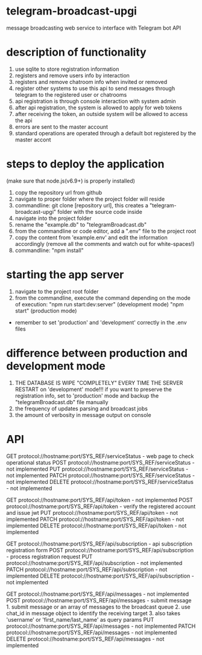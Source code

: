 # telegram-broadcast-upgi
message broadcasting web service to interface with Telegram bot API

# description of functionality
1. use sqlite to store registration information
2. registers and remove users info by interaction
3. registers and remove chatroom info when invited or removed
4. register other systems to use this api to send messages through telegram to the registered user or chatrooms
5. api registration is through console interaction with system admin
6. after api registration, the system is allowed to apply for web tokens
7. after receiving the token, an outside system will be allowed to access the api
8. errors are sent to the master account
9. standard operations are operated through a default bot registered by the master accont

# steps to deploy the application
(make sure that node.js(v6.9+) is properly installed)
1. copy the repository url from github
2. navigate to proper folder where the project folder will reside
3. commandline: git clone [repository url], this creates a "telegram-broadcast-upgi" folder with the source code inside
4. navigate into the project folder
5. rename the "example.db" to "telegramBroadcast.db"
6. from the commandline or code editor, add a ".env" file to the project root
7. copy the content from 'example.env' and edit the information accordingly (remove all the comments and watch out for white-spaces!)
8. commandline: "npm install"

# starting the app server
1. navigate to the project root folder
2. from the commandline, execute the command depending on the mode of execution:
"npm run start:dev:server" (development mode)
"npm start" (production mode)
* remember to set 'production' and 'development' correctly in the .env files

# difference between production and development mode
1. THE DATABASE IS WIPE "COMPLETELY" EVERY TIME THE SERVER RESTART on 'development' mode!!!  if you want to preserve the registration info, set to 'production' mode and backup the "telegramBroadcast.db" file manually
2. the frequency of updates parsing and broadcast jobs
3. the amount of verbosity in message output on console

# API
GET protocol://hostname:port/SYS_REF/serviceStatus - web page to check operational status
POST protocol://hostname:port/SYS_REF/serviceStatus - not implemented
PUT protocol://hostname:port/SYS_REF/serviceStatus - not implemented
PATCH protocol://hostname:port/SYS_REF/serviceStatus - not implemented
DELETE protocol://hostname:port/SYS_REF/serviceStatus - not implemented

GET protocol://hostname:port/SYS_REF/api/token - not implemented
POST protocol://hostname:port/SYS_REF/api/token - verify the registered account and issue jwt
PUT protocol://hostname:port/SYS_REF/api/token - not implemented
PATCH protocol://hostname:port/SYS_REF/api/token - not implemented
DELETE protocol://hostname:port/SYS_REF/api/token - not implemented

GET protocol://hostname:port/SYS_REF/api/subscription - api subscription registration form
POST protocol://hostname:port/SYS_REF/api/subscription - process registration request
PUT protocol://hostname:port/SYS_REF/api/subscription - not implemented
PATCH protocol://hostname:port/SYS_REF/api/subscription - not implemented
DELETE protocol://hostname:port/SYS_REF/api/subscription - not implemented

GET protocol://hostname:port/SYS_REF/api/messages - not implemented
POST protocol://hostname:port/SYS_REF/api/messages - submit message
    1. submit message or an array of messages to the broadcast queue
    2. use chat_id in message object to identify the receiving target
    3. also takes 'username' or 'first_name/last_name' as query params
PUT protocol://hostname:port/SYS_REF/api/messages - not implemented
PATCH protocol://hostname:port/SYS_REF/api/messages - not implemented
DELETE protocol://hostname:port/SYS_REF/api/messages - not implemented
